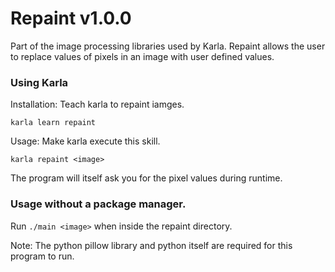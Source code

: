 # Repaint v1.0.0
Part of the image processing libraries used by Karla. Repaint allows the user to replace values of pixels in an image with user defined values.

### Using Karla
Installation: Teach karla to repaint iamges.
```
karla learn repaint
```

Usage: Make karla execute this skill.
```
karla repaint <image>
```
The program will itself ask you for the pixel values during runtime.


### Usage without a package manager.
Run `./main <image>` when inside the repaint directory.

Note: The python pillow library and python itself are required for this program to run.


